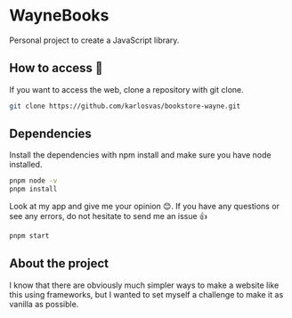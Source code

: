 # WayneBooks
Personal project to create a JavaScript library.

## How to access 👀
If you want to access the web, clone a repository with git clone.

```bash
git clone https://github.com/karlosvas/bookstore-wayne.git
```
## Dependencies
Install the dependencies with npm install and make sure you have node installed.
```bash
pnpm node -v
pnpm install
```
Look at my app and give me your opinion 😊. If you have any questions or see any errors, do not hesitate to send me an issue 👍
```bash
pnpm start
```
## About the project
I know that there are obviously much simpler ways to make a website like this using frameworks, but I wanted to set myself a challenge to make it as vanilla as possible.
